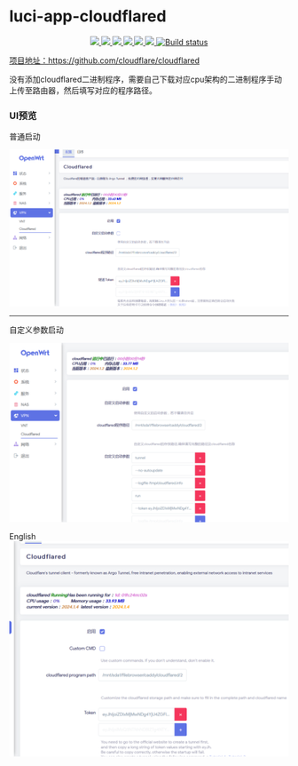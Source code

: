 # luci-app-cloudflared
<p align="center">
<a href="https://github.com/lmq8267/luci-app-cloudflared/releases"><img src="https://img.shields.io/github/downloads/lmq8267/luci-app-cloudflared/total">
<a href="https://github.com/lmq8267/luci-app-cloudflared/graphs/contributors"><img src="https://img.shields.io/github/contributors-anon/lmq8267/luci-app-cloudflared">
<a href="https://github.com/lmq8267/luci-app-cloudflared/releases/"><img src="https://img.shields.io/github/release/lmq8267/luci-app-cloudflared">
<a href="https://github.com/lmq8267/luci-app-cloudflared/issues"><img src="https://img.shields.io/github/issues-raw/lmq8267/luci-app-cloudflared">
<a href="https://github.com/lmq8267/luci-app-cloudflared/discussions"><img src="https://img.shields.io/github/discussions/lmq8267/luci-app-cloudflared">
<a href="GitHub repo size"><img src="https://img.shields.io/github/repo-size/lmq8267/luci-app-cloudflared?color=red&style=flat-square">
<a href="https://github.com/lmq8267/luci-app-cloudflared/actions?query=workflow%3ABuild"><img src="https://img.shields.io/github/actions/workflow/status/lmq8267/luci-app-cloudflared/build.yml?branch=main" alt="Build status">
</p>

项目地址：https://github.com/cloudflare/cloudflared

没有添加cloudflared二进制程序，需要自己下载对应cpu架构的二进制程序手动上传至路由器，然后填写对应的程序路径。

### UI预览 ###
普通启动

![](./Image/普通启动.png)

-----------------------------------
自定义参数启动

![](./Image/自定义参数启动.png)

English
![](./Image/英文版.png)
